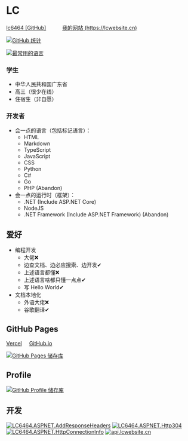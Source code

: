 # LC

[lc6464 [GitHub]](https://github.com/lc6464)&nbsp;&nbsp;&nbsp;&nbsp;
&nbsp;&nbsp;&nbsp;&nbsp;&nbsp;
[我的网站 (https://lcwebsite.cn)](https://lcwebsite.cn)

[![GitHub 统计](https://github-readme-stats.vercel.app/api?username=lc6464&count_private=true&theme=algolia&locale=cn&include_all_commits=true&show_icons=true "GitHub 统计")](https://github-readme-stats.vercel.app/api?username=lc6464&count_private=true&theme=algolia&locale=cn&include_all_commits=true&show_icons=true)

[![最常用的语言](https://github-readme-stats.vercel.app/api/top-langs?username=lc6464&theme=algolia&locale=cn "最常用的语言")](https://github-readme-stats.vercel.app/api/top-langs?username=lc6464&theme=algolia&locale=cn)

### 学生
- 中华人民共和国广东省
- 高三（很少在线）
- 住宿生（非自愿）
### 开发者
- 会一点的语言（包括标记语言）：
  - HTML
  - Markdown
  - TypeScript
  - JavaScript
  - CSS
  - Python
  - C#
  - Go
  - PHP (Abandon)
- 会一点的运行时（框架）：
  - .NET (Include ASP.NET Core)
  - NodeJS
  - .NET Framework (Include ASP.NET Framework) (Abandon)


## 爱好
- 编程开发
  - 大佬❌
  - 边查文档、边必应搜索、边开发✔
  - 上述语言都懂❌
  - 上述语言啥都只懂一点点✔
  - 写 Hello World✔
- 文档本地化
  - 外语大佬❌
  - 谷歌翻译✔


## GitHub Pages
[Vercel](https://lc6464.vercel.app/) &nbsp; &nbsp;
[GitHub.io](https://lc6464.github.io/)

[![GitHub Pages 储存库](https://github-readme-stats.vercel.app/api/pin?username=lc6464&repo=lc6464.github.io&theme=algolia&locale=cn&show_owner=true "GitHub Pages 储存库")](https://github.com/lc6464/lc6464.github.io)


## Profile
[![GitHub Profile 储存库](https://github-readme-stats.vercel.app/api/pin?username=lc6464&repo=lc6464&theme=algolia&locale=cn&show_owner=true "GitHub Profile 储存库")](https://github.com/lc6464/lc6464)


## 开发
[![LC6464.ASPNET.AddResponseHeaders](https://github-readme-stats.vercel.app/api/pin?username=lc6464&repo=LC6464.ASPNET.AddResponseHeaders&theme=algolia&locale=cn&show_owner=true "LC6464.ASPNET.AddResponseHeaders")](https://github.com/lc6464/LC6464.ASPNET.AddResponseHeaders)
[![LC6464.ASPNET.Http304](https://github-readme-stats.vercel.app/api/pin?username=lc6464&repo=LC6464.ASPNET.Http304&theme=algolia&locale=cn&show_owner=true "LC6464.ASPNET.Http304")](https://github.com/lc6464/LC6464.ASPNET.Http304)
[![LC6464.ASPNET.HttpConnectionInfo](https://github-readme-stats.vercel.app/api/pin?username=lc6464&repo=LC6464.ASPNET.HttpConnectionInfo&theme=algolia&locale=cn&show_owner=true "LC6464.ASPNET.HttpConnectionInfo")](https://github.com/lc6464/LC6464.ASPNET.HttpConnectionInfo)
[![api.lcwebsite.cn](https://github-readme-stats.vercel.app/api/pin?username=lc6464&repo=api.lcwebsite.cn&theme=algolia&locale=cn&show_owner=true "api.lcwebsite.cn")](https://github.com/lc6464/api.lcwebsite.cn)
